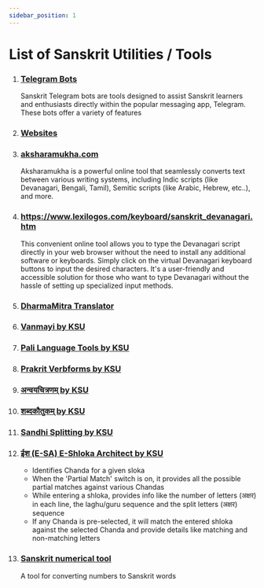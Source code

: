 ```yaml
---
sidebar_position: 1
---
```


# List of Sanskrit Utilities / Tools

1. ### [Telegram Bots](telegram-bots)
    
    Sanskrit Telegram bots are tools designed to assist Sanskrit learners and enthusiasts directly within the popular messaging app, Telegram. These bots offer a variety of features

1. ### [Websites](websites)

1. ### [aksharamukha.com](https://aksharamukha.com/converter)
    
    Aksharamukha is a powerful online tool that seamlessly converts text between various writing systems, including Indic scripts (like Devanagari, Bengali, Tamil), Semitic scripts (like Arabic, Hebrew, etc..), and more.

1. ### https://www.lexilogos.com/keyboard/sanskrit_devanagari.htm

    This convenient online tool allows you to type the Devanagari script directly in your web browser without the need to install any additional software or keyboards. Simply click on the virtual Devanagari keyboard buttons to input the desired characters. It's a user-friendly and accessible solution for those who want to type Devanagari without the hassle of setting up specialized input methods.

1. ### [DharmaMitra Translator](https://dharmamitra.org/)

1. ### [Vanmayi by KSU](https://sambhasha.ksu.ac.in/CompLing/cgi-bin/vanmayi/v_dash.py)

1. ### [Pali Language Tools by KSU](https://sambhasha.ksu.ac.in/CompLing/pcl_1/html/home.html)

1. ### [Prakrit Verbforms by KSU](https://sambhasha.ksu.ac.in/CompLing/prakrit_verbforms)

1. ### [अन्वयचित्रणम् by KSU](https://sambhasha.ksu.ac.in/anvaya_chitranam)

1. ### [शब्दकौतुकम् by KSU](https://sambhasha.ksu.ac.in/CompLing/shabda-kautukam/)

1. ### [Sandhi Splitting by KSU](https://sambhasha.ksu.ac.in/CompLing/cgi-bin/sandhi/sandhi_query.py)

1. ### [ईश (E-SA) E-Shloka Architect by KSU](https://sambhasha.ksu.ac.in/CompLing/chandas/)
    * Identifies Chanda for a given sloka
    * When the 'Partial Match' switch is on, it provides all the possible partial matches against various Chandas
    * While entering a shloka, provides info like the number of letters (अक्षर) in each line, the laghu/guru sequence and the split letters (अक्षर) sequence
    * If any Chanda is pre-selected, it will match the entered shloka against the selected Chanda and provide details like matching and non-matching letters

1. ### [Sanskrit numerical tool](https://sankhya.streamlit.app/)

    A tool for converting numbers to Sanskrit words
